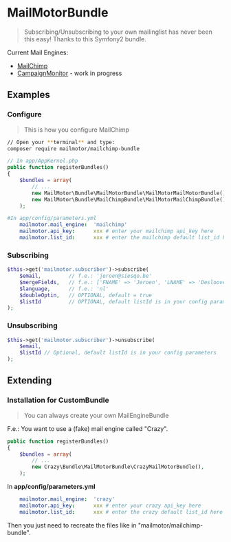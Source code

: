 # MailMotorBundle

> Subscribing/Unsubscribing to your own mailinglist has never been this easy! Thanks to this Symfony2 bundle.

Current Mail Engines:
* [MailChimp](https://github.com/mailmotor/mailmotor-mailchimp)
* [CampaignMonitor](https://github.com/mailmotor/mailmotor-campaignmonitor) - work in progress

## Examples

### Configure

> This is how you configure MailChimp

```bash
// Open your **terminal** and type:
composer require mailmotor/mailchimp-bundle
```

```php
// In app/AppKernel.php
public function registerBundles()
{
    $bundles = array(
        // ...
        new MailMotor\Bundle\MailMotorBundle\MailMotorMailMotorBundle(),
        new MailMotor\Bundle\MailChimpBundle\MailMotorMailChimpBundle(),
    );
```

```yaml
#In app/config/parameters.yml
    mailmotor.mail_engine:  'mailchimp'
    mailmotor.api_key:      xxx # enter your mailchimp api_key here
    mailmotor.list_id:      xxx # enter the mailchimp default list_id here
```

### Subscribing

```php
$this->get('mailmotor.subscriber')->subscribe(
    $email,         // f.e.: 'jeroen@siesqo.be'
    $mergeFields,   // f.e.: ['FNAME' => 'Jeroen', 'LNAME' => 'Desloovere']
    $language,      // f.e.: 'nl'
    $doubleOptin,   // OPTIONAL, default = true
    $listId         // OPTIONAL, default listId is in your config parameters
);
```

### Unsubscribing

```php
$this->get('mailmotor.subscriber')->unsubscribe(
    $email,
    $listId // Optional, default listId is in your config parameters
);
```

## Extending

### Installation for CustomBundle

> You can always create your own MailEngineBundle

F.e.: You want to use a (fake) mail engine called "Crazy".

```php
public function registerBundles()
{
    $bundles = array(
        // ...
        new Crazy\Bundle\MailMotorBundle\CrazyMailMotorBundle(),
    );
```

In **app/config/parameters.yml**

```yaml
    mailmotor.mail_engine:  'crazy'
    mailmotor.api_key:      xxx # enter your crazy api_key here
    mailmotor.list_id:      xxx # enter the crazy default list_id here
```

Then you just need to recreate the files like in "mailmotor/mailchimp-bundle".
